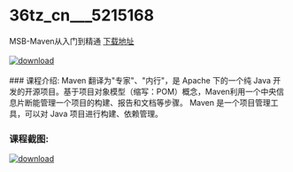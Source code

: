 # 36tz_cn___5215168
MSB-Maven从入门到精通
[下载地址](http://www.36tz.cn/article/5215168 "下载地址")
<br/></br>[![download](http://36tz.cn/muke_img/2020_09_2-7-300x198.png "下载地址")](http://www.36tz.cn/article/5215168 "下载地址")
<br/></br>### 课程介绍:
Maven 翻译为"专家"、"内行"，是 Apache 下的一个纯 Java 开发的开源项目。基于项目对象模型（缩写：POM）概念，Maven利用一个中央信息片断能管理一个项目的构建、报告和文档等步骤。
Maven 是一个项目管理工具，可以对 Java 项目进行构建、依赖管理。

### 课程截图:
[![download](http://36tz.cn/muke_img/2020_09_1-8.png "下载地址")](http://www.36tz.cn/article/5215168 "下载地址")
